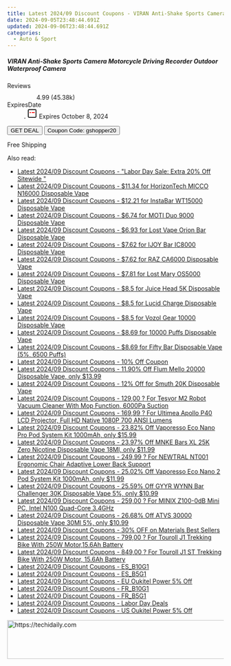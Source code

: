 ```yaml
---
title: Latest 2024/09 Discount Coupons - VIRAN Anti-Shake Sports Camera Motorcycle Driving Recorder Outdoor Waterproof Camera
date: 2024-09-05T23:48:44.691Z
updated: 2024-09-06T23:48:44.691Z
categories:
  - Auto & Sport
---
```



<div class="max-w-4xl mx-auto grid grid-cols-1 lg:max-w-5xl lg:gap-x-20 lg:grid-cols-2">
  <div class="relative p-3 col-start-1 row-start-1 flex flex-col-reverse rounded-lg bg-gradient-to-t from-black/75 via-black/0 sm:bg-none sm:row-start-2 sm:p-0 lg:row-start-1">
    <h5 class="mt-1 text-lg font-semibold text-white sm:text-slate-900 md:text-2xl dark:sm:text-white">VIRAN Anti-Shake Sports Camera Motorcycle Driving Recorder Outdoor Waterproof Camera</h5>
  </div>
  
  <div class="col-start-1 col-end-3 row-start-1 grid gap-4 sm:mb-6 sm:grid-cols-4 lg:col-start-2 lg:row-span-6 lg:row-end-6 lg:mb-0 lg:gap-6">
    
  </div>
  <dl class="row-start-2 mt-4 flex items-center text-xs font-medium sm:row-start-3 sm:mt-1 md:mt-2.5 lg:row-start-2">
    <dt class="sr-only">Reviews</dt>
    <dd class="flex items-center text-indigo-600 dark:text-indigo-400">
      <svg width="24" height="24" fill="none" aria-hidden="true" class="mr-1 stroke-current dark:stroke-indigo-500">
        <path d="m12 5 2 5h5l-4 4 2.103 5L12 16l-5.103 3L9 14l-4-4h5l2-5Z" stroke-width="2" stroke-linecap="round" stroke-linejoin="round" />
      </svg>
      <span>4.99 <span class="font-normal text-slate-400">(45.38k)</span></span>
    </dd>
    <dt class="sr-only">ExpiresDate</dt>
    <dd class="flex items-center">
      <svg width="2" height="2" aria-hidden="true" fill="currentColor" class="mx-3 text-slate-300">
        <circle cx="1" cy="1" r="1" />
      </svg>
      <svg width="24" height="24" viewBox="0 0 24 24" fill="none" stroke="currentColor" stroke-width="2">
        <rect x="3" y="3" width="18" height="18" rx="2" fill="#fff" />
        <path d="M6 10L18 10" stroke="red" stroke-width="2" fill="none" />
        <path d="M10 6L10 18" stroke="#fff" stroke-width="2" fill="none" />
      </svg>
      Expires October 8, 2024    </dd>
  </dl>
  <div class="col-start-1 row-start-3 mt-4 self-center sm:col-start-2 sm:row-span-2 sm:row-start-2 sm:mt-0 lg:col-start-1 lg:row-start-3 lg:row-end-4 lg:mt-6">
    <button type="button" onClick="javascript:window.open(decodeURIComponent('https%3A%2F%2Fwww.shareasale.com%2Fu.cfm%3Fd%3D1118208%26m%3D97331%26u%3D4338022'), '_blank');void(0);" class="rounded-lg bg-red-600 px-3 py-2 text-sm font-medium leading-6 text-white">GET DEAL</button>
    <button type="button" onClick="javascript:window.open(decodeURIComponent('https%3A%2F%2Fwww.shareasale.com%2Fu.cfm%3Fd%3D1118208%26m%3D97331%26u%3D4338022'), '_blank');void(0);" class="border-dashed border-2 border-indigo-600 bg-green-100 text-sm leading-6 font-medium py-2 px-3 rounded-lg">Coupon Code: gshopper20</button>
  </div>
  <p class="col-start-1 mt-4 text-sm leading-6 sm:col-span-2 lg:col-span-1 lg:row-start-4 lg:mt-6 dark:text-slate-400">
    Free Shipping 
  </p>
</div>
<span class="atpl-alsoreadstyle">Also read:</span>
<div><ul>
<li><a href="https://coupons.techidaily.com/coupon-1232055-share-111907-sale/"><u>Latest 2024/09 Discount Coupons - "Labor Day Sale: Extra 20% Off Sitewide "</u></a></li>
<li><a href="https://coupons.techidaily.com/coupon-1231576-share-59344-sale/"><u>Latest 2024/09 Discount Coupons - $11.34 for HorizonTech MICCO N16000 Disposable Vape</u></a></li>
<li><a href="https://coupons.techidaily.com/coupon-1231574-share-59344-sale/"><u>Latest 2024/09 Discount Coupons - $12.21 for InstaBar WT15000 Disposable Vape</u></a></li>
<li><a href="https://coupons.techidaily.com/coupon-1231547-share-59344-sale/"><u>Latest 2024/09 Discount Coupons - $6.74 for MOTI Duo 9000 Disposable Vape</u></a></li>
<li><a href="https://coupons.techidaily.com/coupon-1231533-share-59344-sale/"><u>Latest 2024/09 Discount Coupons - $6.93 for Lost Vape Orion Bar Disposable Vape</u></a></li>
<li><a href="https://coupons.techidaily.com/coupon-1231541-share-59344-sale/"><u>Latest 2024/09 Discount Coupons - $7.62 for IJOY Bar IC8000 Disposable Vape</u></a></li>
<li><a href="https://coupons.techidaily.com/coupon-1231539-share-59344-sale/"><u>Latest 2024/09 Discount Coupons - $7.62 for RAZ CA6000 Disposable Vape</u></a></li>
<li><a href="https://coupons.techidaily.com/coupon-1231530-share-59344-sale/"><u>Latest 2024/09 Discount Coupons - $7.81 for Lost Mary OS5000 Disposable Vape</u></a></li>
<li><a href="https://coupons.techidaily.com/coupon-1231526-share-59344-sale/"><u>Latest 2024/09 Discount Coupons - $8.5 for Juice Head 5K Disposable Vape</u></a></li>
<li><a href="https://coupons.techidaily.com/coupon-1231538-share-59344-sale/"><u>Latest 2024/09 Discount Coupons - $8.5 for Lucid Charge Disposable Vape</u></a></li>
<li><a href="https://coupons.techidaily.com/coupon-1231546-share-59344-sale/"><u>Latest 2024/09 Discount Coupons - $8.5 for Vozol Gear 10000 Disposable Vape</u></a></li>
<li><a href="https://coupons.techidaily.com/coupon-1231522-share-59344-sale/"><u>Latest 2024/09 Discount Coupons - $8.69 for 10000 Puffs Disposable Vape</u></a></li>
<li><a href="https://coupons.techidaily.com/coupon-1231545-share-59344-sale/"><u>Latest 2024/09 Discount Coupons - $8.69 for Fifty Bar Disposable Vape (5%, 6500 Puffs)</u></a></li>
<li><a href="https://coupons.techidaily.com/coupon-1229525-share-157321-sale/"><u>Latest 2024/09 Discount Coupons - 10% Off Coupon</u></a></li>
<li><a href="https://coupons.techidaily.com/coupon-1232035-share-90958-sale/"><u>Latest 2024/09 Discount Coupons - 11.90% Off Flum Mello 20000 Disposable Vape, only $13.99</u></a></li>
<li><a href="https://coupons.techidaily.com/coupon-1231521-share-59344-sale/"><u>Latest 2024/09 Discount Coupons - 12% Off for Smuth 20K Disposable Vape</u></a></li>
<li><a href="https://coupons.techidaily.com/coupon-1086351-share-77450-sale/"><u>Latest 2024/09 Discount Coupons - 129,00 ? For Tesvor M2 Robot Vacuum Cleaner With Mop Function, 6000Pa Suction</u></a></li>
<li><a href="https://coupons.techidaily.com/coupon-1106540-share-77450-sale/"><u>Latest 2024/09 Discount Coupons - 169,99 ? For Ultimea Apollo P40 LCD Projector, Full HD Native 1080P 700 ANSI Lumens</u></a></li>
<li><a href="https://coupons.techidaily.com/coupon-1231775-share-90958-sale/"><u>Latest 2024/09 Discount Coupons - 23.82% Off Vaporesso Eco Nano Pro Pod System Kit 1000mAh, only $15.99</u></a></li>
<li><a href="https://coupons.techidaily.com/coupon-1231488-share-90958-sale/"><u>Latest 2024/09 Discount Coupons - 23.97% Off MNKE Bars XL 25K Zero Nicotine Disposable Vape 18Ml, only $11.99</u></a></li>
<li><a href="https://coupons.techidaily.com/coupon-1106578-share-77450-sale/"><u>Latest 2024/09 Discount Coupons - 249,99 ? For NEWTRAL NT001 Ergonomic Chair Adaptive Lower Back Support</u></a></li>
<li><a href="https://coupons.techidaily.com/coupon-1231774-share-90958-sale/"><u>Latest 2024/09 Discount Coupons - 25.02% Off Vaporesso Eco Nano 2 Pod System Kit 1000mAh, only $11.99</u></a></li>
<li><a href="https://coupons.techidaily.com/coupon-1231487-share-90958-sale/"><u>Latest 2024/09 Discount Coupons - 25.59% Off GYYR WYNN Bar Challenger 30K Disposable Vape 5%, only $10.99</u></a></li>
<li><a href="https://coupons.techidaily.com/coupon-1106547-share-77450-sale/"><u>Latest 2024/09 Discount Coupons - 259,00 ? For MINIX Z100-0dB Mini PC, Intel N100 Quad-Core 3.4GHz</u></a></li>
<li><a href="https://coupons.techidaily.com/coupon-1232040-share-90958-sale/"><u>Latest 2024/09 Discount Coupons - 26.68% Off ATVS 30000 Disposable Vape 30Ml 5%, only $10.99</u></a></li>
<li><a href="https://coupons.techidaily.com/coupon-1231853-share-106131-sale/"><u>Latest 2024/09 Discount Coupons - 30% OFF on Materials Best Sellers</u></a></li>
<li><a href="https://coupons.techidaily.com/coupon-1106559-share-77450-sale/"><u>Latest 2024/09 Discount Coupons - 799,00 ? For Touroll J1 Trekking Bike With 250W Motor,15.6Ah Battery</u></a></li>
<li><a href="https://coupons.techidaily.com/coupon-1106566-share-77450-sale/"><u>Latest 2024/09 Discount Coupons - 849,00 ? For Touroll J1 ST Trekking Bike With 250W Motor, 15.6Ah Battery</u></a></li>
<li><a href="https://coupons.techidaily.com/coupon-1231606-share-92020-sale/"><u>Latest 2024/09 Discount Coupons - ES_B10G1</u></a></li>
<li><a href="https://coupons.techidaily.com/coupon-1231605-share-92020-sale/"><u>Latest 2024/09 Discount Coupons - ES_B5G1</u></a></li>
<li><a href="https://coupons.techidaily.com/coupon-1231470-share-128178-sale/"><u>Latest 2024/09 Discount Coupons - EU Oukitel Power 5% Off</u></a></li>
<li><a href="https://coupons.techidaily.com/coupon-1231599-share-92020-sale/"><u>Latest 2024/09 Discount Coupons - FR_B10G1</u></a></li>
<li><a href="https://coupons.techidaily.com/coupon-1231598-share-92020-sale/"><u>Latest 2024/09 Discount Coupons - FR_B5G1</u></a></li>
<li><a href="https://coupons.techidaily.com/coupon-1231594-share-139565-sale/"><u>Latest 2024/09 Discount Coupons - Labor Day Deals</u></a></li>
<li><a href="https://coupons.techidaily.com/coupon-1231471-share-128178-sale/"><u>Latest 2024/09 Discount Coupons - US Oukitel Power 5% Off</u></a></li>
</ul></div>

<ins class="adsbygoogle"
      style="display:block"
      data-ad-client="ca-pub-7571918770474297"
      data-ad-slot="8358498916"
      data-ad-format="auto"
      data-full-width-responsive="true"></ins>
<!-- affiliate ads begin -->
<a href="https://appsumo.8odi.net/c/5597632/2118324/7443" target="_top" id="2118324">
  <img src="//a.impactradius-go.com/display-ad/7443-2118324" border="0" alt="https://techidaily.com" width="600" height="90"/>
</a>
<img height="0" width="0" src="https://appsumo.8odi.net/i/5597632/2118324/7443" style="position:absolute;visibility:hidden;" border="0" />
<!-- affiliate ads end -->